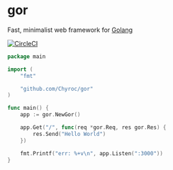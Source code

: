 # gor
Fast, minimalist web framework for [Golang](https://golang.org/)

[![CircleCI](https://circleci.com/gh/Chyroc/gor/tree/master.svg?style=svg&circle-token=5cf109814e08b0d6eee1b4ba4a6e8b2a5c792c84)](https://circleci.com/gh/Chyroc/gor/tree/master)

```go
package main

import (
	"fmt"

	"github.com/Chyroc/gor"
)

func main() {
	app := gor.NewGor()

	app.Get("/", func(req *gor.Req, res gor.Res) {
		res.Send("Hello World")
	})

	fmt.Printf("err: %+v\n", app.Listen(":3000"))
}
```
